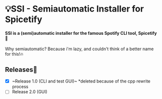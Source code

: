 # 💡SSI - Semiautomatic Installer for Spicetify
#### SSI is a (semi)automatic installer for the famous Spotify CLI tool, Spicetify🧪
Why semiautomatic? Because i'm lazy, and couldn't think of a better name for this!🔥
## Releases🧪
- [x] ~Release 1.0 (CLI and test GUI)~ *deleted because of the cpp rewrite process
- [ ] Release 2.0 (GUI)
